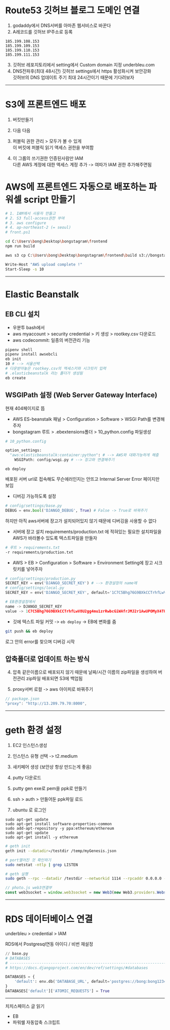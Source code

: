 # Route53 깃허브 블로그 도메인 연결
1. godaddy에서 DNS서버를 아마존 웹서비스로 바꾼다
2. A레코드를 깃허브 IP주소로 등록
```
185.199.108.153
185.199.109.153
185.199.110.153
185.199.111.153
```
3. 깃허브 레포지토리에서 setting에서 Custom domain 지정 
underbleu.com
4. DNS전파후(최대 48시간) 깃허브 settings에서 https 활성화시켜 보안강화  
깃허브의 DNS 업데이트 주기 최대 24시간이기 때문에 기다려보자


---


# S3에 프론트엔드 배포
1. 버킷만들기

2. 다음 다음

3. 퍼블릭 권한 관리 > 모두가 볼 수 있게  
이 버킷에 퍼블릭 읽기 액세스 권한을 부여함

4. 이 그룹의 쓰기권한 인증된사람만 IAM  
다른 AWS 계정에 대한 액세스  계정 추가 -> 여따가 IAM 권한 추가해주면됨

# AWS에 프론트엔드 자동으로 배포하는 파워셀 script 만들기

```bash
# 1. IAM에서 사용자 만들고
# 2. S3 full-access권한 부여
# 3. aws configure
# 4. ap-northeast-2 (= seoul)
# front.ps1

cd C:\Users\bong\Desktop\bongstagram\frontend
npm run build

aws s3 cp C:\Users\bong\Desktop\bongstagram\frontend\build s3://bongstagram.underbleu.com --recursive --grant read=uri=http://acs.amazonaws.com/groups/global/AllUsers # grant read: AllUsers가 읽을수 있게 하겠다. 기본은 프라이빗

Write-Host "AWS upload complete !"
Start-Sleep -s 10 
```

---

# Elastic Beanstalk

## EB CLI 설치
* 우분투 bash에서
* aws
myaccount > security credential > 키 생성 > rootkey.csv 다운로드
* aws codecommit: 일종의 버전관리 기능

```bash
pipenv shell
pipenv install awsebcli
eb init
10 # --> 서울선택
# 다운받아놓은 rootkey.csv의 엑세스키와 시크릿키 입력
# .elasticbeanstalk 라는 폴더가 생성됨
eb create
```

## WSGIPath 설정 (Web Server Gateway Interface)
현재 404페이지로 뜸
* AWS ES-beanstalk 패널 > Configuration > Software > WSGI Path를 변경해주자
* bongstagram 루트 > .ebextensions폴더 > 10_python.config 파일생성
```py
# 10_python.config

option_settings:
  "aws:elasticbeanstalk:container:python": # --> AWS와 대화가능하게 해줌
    WSGIPath: config/wsgi.py # --> 장고와 연결해주기
```

```
eb deploy
```
배포된 서버 url로 접속해도 무슨에러인지는 안뜨고 Internal Server Error 페이지만 보임  

* 디버깅 가능하도록 설정
```py
# config/settings/base.py
DEBUG = env.bool('DJANGO_DEBUG', True) # False -> True로 바꿔주기
```
하지만 아직 aws서버에 장고가 설치되어있지 않기 때문에 디버깅을 사용할 수 없다

* 서버에 장고 설치
requirements/production.txt 에 적혀있는 필요한 설치파일을 AWS가 바라볼수 있도록 텍스트파일을 만들자
```bash
# 루트 > requirements.txt
-r requirements/production.txt
```

* AWS > EB > Configuration > Software > Environment Setting에 장고 시크릿키를 넣어주자
```py
# config/settings/production.py
SECRET_KEY = env('DJANGO_SECRET_KEY') # --> 환경설정의 name에
# config/settings/local.py
SECRET_KEY = env('DJANGO_SECRET_KEY', default='1C7C5Bhg76G9BXkCCTrhfLwV8U2gg4mu1zrRwbcGiWAfrJMJ2r1AwUPOMyX4TUQR')

# EB환경설정에서
name -> DJANGO_SECRET_KEY
value -> 1C7C5Bhg76G9BXkCCTrhfLwV8U2gg4mu1zrRwbcGiWAfrJMJ2r1AwUPOMyX4TUQR
```

* 깃에 텍스트 파일 커밋 -> `eb deploy` -> EB에 변화를 줌
```bash
git push && eb deploy
```

로그 안의 error를 찾으며 디버깅 시작


## 압축폴더로 업데이트 하는 방식
4. 압축
같은이름으로 배포되지 않기 때문에 날짜/시간 이름의 zip파일을 생성하여 버전관리
zip파일 배포되면 S3에 백업됨

5. proxy서버 로컬 -> aws 아이피로 바꿔주기
```js
// package.json
"proxy": "http://13.209.79.70:8000",
```

---

# geth 환경 설정
1. EC2 인스턴스생성

2. 인스턴스 유형 선택 -> t2.medium

3. 새키페어 생성 (보안상 항상 만드는게 좋음)

4. putty 다운로드

5. putty gen exe로 pem을 ppk로 만들기

6. ssh > auth > 만들어둔 ppk파일 로드

7. ubuntu 로 로그인

```
sudo apt-get update
sudo apt-get install software-properties-common
sudo add-apt-repository -y ppa:ethereum/ethereum
sudo apt-get update
sudo apt-get install -y ethereum
```


```bash
# geth init
geth init --datadir=/testdir /temp/myGenesis.json

# port열어진 것 확인하기
sudo netstat -ntlp | grep LISTEN

# geth 실행
sudo geth --rpc --datadir /testdir --networkid 1114 --rpcaddr 0.0.0.0 --rpccorsdomain "*" --rpcapi "admin,db,eth,net,web3,miner,personal" --ws --wsport 8546 --wsaddr 0.0.0.0  --wsorigins "*" console
```

```js
// photo.js web3연결부
const web3socket = window.web3socket = new Web3(new Web3.providers.WebsocketProvider('ws://13.125.208.193:8546'));
```

---

# RDS 데이터베이스 연결

underbleu > credential > IAM


RDS에서 Postgresql연동
아이디 / 비번 재설정
```py
// base.py
# DATABASES
# ------------------------------------------------------------------------------
# https://docs.djangoproject.com/en/dev/ref/settings/#databases

DATABASES = {
    'default': env.db('DATABASE_URL', default='postgres://bong:bong12345@bongstagram.cccdocdspfki.ap-northeast-2.rds.amazonaws.com:5432/bongstagram'),
}
DATABASES['default']['ATOMIC_REQUESTS'] = True
```

---

치치스페이스 글 읽기
* EB
* 파워쉘 자동압축 스크립트